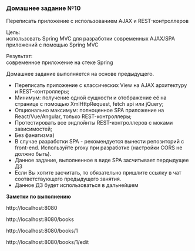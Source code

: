 <h3>Домашнее задание №10</h3>

Переписать приложение с использованием AJAX и REST-контроллеров

Цель:  
использовать Spring MVC для разработки современных AJAX/SPA приложений c помощью Spring MVC


Результат:  
современное приложение на стеке Spring


Домашнее задание выполняется на основе предыдущего.

* Переписать приложение с классических View на AJAX архитектуру и REST-контроллеры;
* Минимум: получение одной сущности и отображение её на странице с помощью XmlHttpRequest, fetch api или jQuery;
* Опционально максимум: полноценное SPA приложение на React/Vue/Angular, только REST-контроллеры;
* Протестировать все эндпойнты REST-контроллеров с моками зависимостей;
* Без фанатизма)
* В случае разработки SPA - рекомендуется вынести репозиторий с front-end. Используйте proxy при разработке (настройки CORS не должно быть).
* Данное задание, выполненное в виде SPA засчитывает пердыдущее ДЗ
* Если Вы хотите засчитать, то обязательно пришлите ссылку в чат соответствующего предыдущего занятия.
* Данное ДЗ будет использоваться в дальнейшем

__Заметки по выполнению__

http://localhost:8080

http://localhost:8080/books

http://localhost:8080/books/1

http://localhost:8080/books/1/edit

